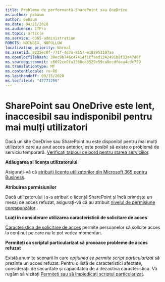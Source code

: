 ```yaml
---
title: Probleme de performanță-SharePoint sau OneDrive
ms.author: pebaum
author: pebaum
ms.date: 04/21/2020
ms.audience: ITPro
ms.topic: article
ms.service: o365-administration
ROBOTS: NOINDEX, NOFOLLOW
localization_priority: Normal
ms.assetid: 9225ec0f-771f-4d7a-8157-e188953107aa
ms.openlocfilehash: 39ec9b746c47414f1cfaad1342491b8f33a47d6f
ms.sourcegitcommit: c6692ce0fa1358ec3529e59ca0ecdfdea4cdc759
ms.translationtype: MT
ms.contentlocale: ro-RO
ms.lasthandoff: 09/15/2020
ms.locfileid: "47771256"
---
```

# <a name="sharepoint-or-onedrive-slow-inaccessible-or-unavailable-for-multiple-users"></a>SharePoint sau OneDrive este lent, inaccesibil sau indisponibil pentru mai mulți utilizatori

Dacă un site OneDrive sau SharePoint nu este disponibil pentru mai mulți utilizatori care au avut acces anterior, este posibil să existe o problemă de serviciu temporară. [Verificați tabloul de bord pentru starea serviciilor](https://portal.office.com/adminportal/home#/servicehealth).

**Adăugarea și licența utilizatorului**

Asigurați-vă că [atribuiți licențe utilizatorilor din Microsoft 365 pentru Business](https://docs.microsoft.com/microsoft-365/admin/add-users/add-users).


**Atribuirea permisiunilor**

Dacă utilizatorului i s-a atribuit o licență SharePoint și încă primește un mesaj de acces refuzat, asigurați-vă că au atribuit [nivelul de permisiune corespunzător](https://docs.microsoft.com/sharepoint/understanding-permission-levels) .

**Luați în considerare utilizarea caracteristicii de solicitare de acces**

[Caracteristica de solicitare de acces](https://support.office.com/article/Set-up-and-manage-access-requests-94B26E0B-2822-49D4-929A-8455698654B3) permite persoanelor să solicite acces la conținut pe care nu le pot vedea momentan.

**Permiteți ca scriptul particularizat să provoace probleme de acces refuzat**

Există anumite scenarii în care *opțiunea se permite script particularizat* să prezinte un acces refuzat. Pentru o listă de caracteristici afectate, considerații de securitate și capacitatea de a dezactiva caracteristica. Vă rugăm să vizitați [Permiteți sau să împiedicați scriptul particularizat](https://docs.microsoft.com/sharepoint/allow-or-prevent-custom-script).

